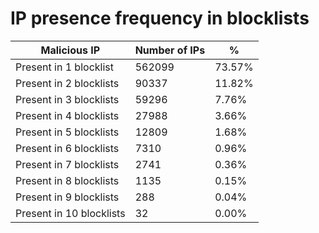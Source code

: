 # IP presence frequency in blocklists
| Malicious IP | Number of IPs | % |
|----|----|----|
| Present in 1 blocklist | 562099 | 73.57% |
| Present in 2 blocklists | 90337 | 11.82% |
| Present in 3 blocklists | 59296 | 7.76% |
| Present in 4 blocklists | 27988 | 3.66% |
| Present in 5 blocklists | 12809 | 1.68% |
| Present in 6 blocklists | 7310 | 0.96% |
| Present in 7 blocklists | 2741 | 0.36% |
| Present in 8 blocklists | 1135 | 0.15% |
| Present in 9 blocklists | 288 | 0.04% |
| Present in 10 blocklists | 32 | 0.00% |
